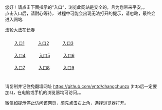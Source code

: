 您好！请点击下面指示的“入口”，浏览此网站是安全的，且为您带来平安。。 <br/>
点击入口后，请耐心等待， 过程中可能会出现无法打开的提示，请忽略，最终会进入网站. </br>

法轮大法在长春<br/>
<div style="padding:10px"><a style="margin:20px" target="_blank" href="https://dhpxeq0gf24jw.cloudfront.net/2Qpsp?jshebeat" id="ccLink1" rel="nofollow">入口1</a> <a target="_blank" style="margin:20px" href="https://dr5d3nl4ibceb.cloudfront.net/2Qpsp?yqybyq" id="ccLink2" rel="nofollow">入口2</a> <a style="margin:20px" target="_blank" href="https://d3fq2z5bpmt9ki.cloudfront.net/2Qpsp?wgryl" id="ccLink3" rel="nofollow">入口3</a></div>

<div style="padding:10px" ><a style="margin:20px" target="_blank" href="https://dhpxeq0gf24jw.cloudfront.net/2Qpsp?jshebeat" id="ccLink4" rel="nofollow">入口4</a> <a style="margin:20px" href="https://dr5d3nl4ibceb.cloudfront.net/2Qpsp?yqybyq" target="_blank" id="ccLink5" rel="nofollow">入口5</a> <a style="margin:20px" href="https://d3fq2z5bpmt9ki.cloudfront.net/2Qpsp?wgryl" target="_blank" id="ccLink6" rel="nofollow">入口6</a></div>

<div style="padding:10px"><a style="margin:20px" target="_blank" href="https://dhpxeq0gf24jw.cloudfront.net/2Qpsp?jshebeat" id="ccLink7" rel="nofollow">入口7</a> <a style="margin:20px" href="https://dr5d3nl4ibceb.cloudfront.net/2Qpsp?yqybyq" target="_blank" id="ccLink8" rel="nofollow">入口8</a> <a style="margin:20px" target="_blank" href="https://d3fq2z5bpmt9ki.cloudfront.net/2Qpsp?wgryl" id="ccLink9" rel="nofollow">入口9</a></div>

<br/>



请复制并记住免翻墙网址 https://github.com/yntd/changchunzx (http后一定要加s)，在电脑或手机的浏览器均可访问。。<br/>

微信如提示停止访问该网页，须先点击右上角，选择浏览器打开。
